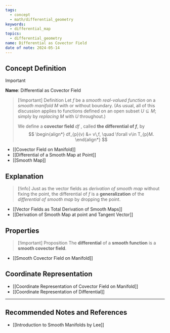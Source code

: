 ```yaml
---
tags:
  - concept
  - math/differential_geometry
keywords:
  - differential_map
topics:
  - differential_geometry
name: Differential as Covector Field
date of note: 2024-05-14
---
```


## Concept Definition

>[!important]
>**Name**: Differential as Covector Field

>[!important] Definition
>Let $f$ be a *smooth real-valued function* on a *smooth manifold* $M$ with or without boundary. (As usual, all of this discussion applies to functions defined on an open subset $U \subseteq M$; simply by *replacing* $M$ with $U$ throughout.) 
>
>We define a **covector field** $df$ , called **the differential of $f$**, by
>$$
> \begin{align*}
> df_{p}(v) &= v\,f, \quad \forall v\in T_{p}M.
> \end{align*}
>$$

- [[Covector Field on Manifold]]
- [[Differential of a Smooth Map at Point]]
- [[Smooth Map]]


## Explanation

>[!info]
>Just as the vector fields as *derivation of smooth map* without fixing the point, the differential of $f$ is a **generalization** of the *differential of smooth map* by dropping the point.

- [[Vector Fields as Total Derivation of Smooth Maps]]
- [[Derivation of Smooth Map at point and Tangent Vector]]

## Properties

>[!important] Proposition
>The **differential** of a **smooth function** is a **smooth covector field**.

- [[Smooth Covector Field on Manifold]]

## Coordinate Representation

- [[Coordinate Representation of Covector Field on Manifold]]
- [[Coordinate Representation of Differential]]


-----------
##  Recommended Notes and References



- [[Introduction to Smooth Manifolds by Lee]]